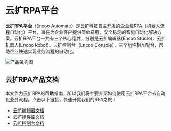 # 云扩RPA平台

**云扩RPA平台**（Encoo Automate）是云扩科技自主开发的企业级RPA（机器人流程自动化）平台，旨在为企业客户提供简单易用、安全稳定的智能自动化解决方案。云扩RPA平台一共有三个核心组件，分别是云扩编辑器(Encoo Studio)、云扩机器人(Encoo Robot)、云扩控制台（Encoo Console），三个组件相互配合，帮助企业快速实现业务流程的自动化。

![产品架构图](https://docimages.blob.core.chinacloudapi.cn/images/encoo-structure.png)


## 云扩RPA产品文档

本文作为云扩RPA的帮助指南，所以我们将主要介绍如何使用云扩RPA平台去自动化业务流程。点击以下链接，快速开始我们的RPA之旅！

- [云扩编辑器文档](./Studio/Introduction/Introduction.md)
- [云扩组件库文档](./Activities/ComponentsIntroduction.md)
- [云扩控制台文档](./Console/register.md)

